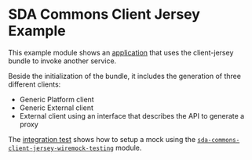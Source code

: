 # SDA Commons Client Jersey Example

This example module shows an [application](./src/main/java/org/sdase/commons/client/jersey/JerseyClientExampleApplication.java)
that uses the client-jersey bundle to invoke another service.

Beside the initialization of the bundle, it includes the generation of three different clients:
* Generic Platform client
* Generic External client
* External client using an interface that describes the API to generate a proxy 

The [integration test](./src/integTest/java/org/sdase/commons/client/jersey/JerseyClientExampleIT.java) shows
how to setup a mock using the [`sda-commons-client-jersey-wiremock-testing`](../sda-commons-client-jersey-wiremock-testing/README.md) 
module. 